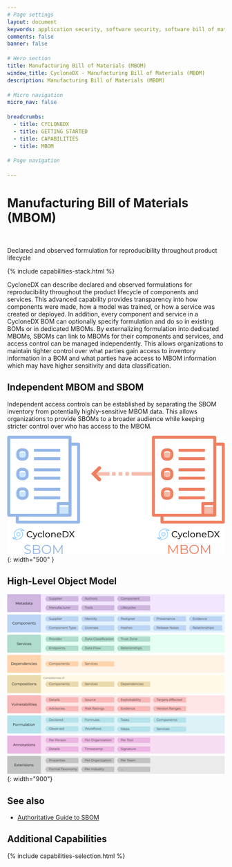 ```yaml
---
# Page settings
layout: document
keywords: application security, software security, software bill of material, SBOM, BOM, open source, supply chain, specification, spdx, license, package url, purl, cpe
comments: false
banner: false

# Hero section
title: Manufacturing Bill of Materials (MBOM)
window_title: CycloneDX - Manufacturing Bill of Materials (MBOM)
description: Manufacturing Bill of Materials (MBOM)

# Micro navigation
micro_nav: false

breadcrumbs:
  - title: CYCLONEDX
  - title: GETTING STARTED
  - title: CAPABILITIES
  - title: MBOM

# Page navigation
    
---
```


# Manufacturing Bill of Materials (MBOM)

&nbsp;<!-- without this hack, the dropdown menu has issues due to h1 and h2 happening right after each other -->

<div id="capabilities-section">
<p class="large-quote">Declared and observed formulation for reproducibility throughout product lifecycle</p>
{% include capabilities-stack.html %}
</div>

CycloneDX can describe declared and observed formulations for reproducibility throughout the product lifecycle of components
and services. This advanced capability provides transparency into how components were made, how a model was trained, or
how a service was created or deployed. In addition, every component and service in a CycloneDX BOM can optionally specify
formulation and do so in existing BOMs or in dedicated MBOMs. By externalizing formulation into dedicated MBOMs, SBOMs
can link to MBOMs for their components and services, and access control can be managed independently. This allows
organizations to maintain tighter control over what parties gain access to inventory information in a BOM and what parties
have access to MBOM information which may have higher sensitivity and data classification.

## Independent MBOM and SBOM
Independent access controls can be established by separating the SBOM inventory from potentially highly-sensitive MBOM 
data. This allows organizations to provide SBOMs to a broader audience while keeping stricter control over who has access
to the MBOM.

![Independent SBOM and MBOM Document](../../theme/assets/images/mbom-sbom.svg){: width="500" }

## High-Level Object Model
![CycloneDX Object Model Swimlane](../../theme/assets/images/CycloneDX-Object-Model-Swimlane.svg){: width="900"}

## See also

* [Authoritative Guide to SBOM](../../guides/sbom/introduction/#manufacturing-bill-of-materials-mbom)

## Additional Capabilities
{% include capabilities-selection.html %}
